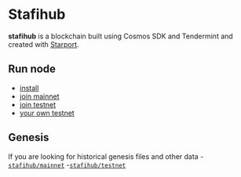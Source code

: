 # Stafihub
**stafihub** is a blockchain built using Cosmos SDK and Tendermint and created with [Starport](https://github.com/tendermint/starport).

## Run node 

- [install](./doc/install.md)
- [join mainnet](./doc/join-mainnet.md)
- [join testnet](./doc/join-testnet.md)
- [your own testnet](./doc/your-own-testnet.md)


##  Genesis

If you are looking for historical genesis files and other data
-[`stafihub/mainnet`](http://github.com/stafihub/mainnet) 
-[`stafihub/testnet`](http://github.com/stafihub/testnet) 